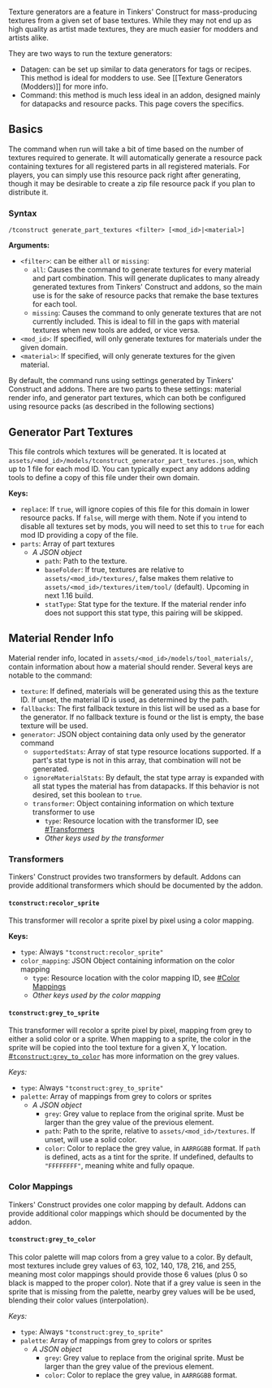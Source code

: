 Texture generators are a feature in Tinkers' Construct for mass-producing textures from a given set of base textures. While they may not end up as high quality as artist made textures, they are much easier for modders and artists alike.

They are two ways to run the texture generators:
* Datagen: can be set up similar to data generators for tags or recipes. This method is ideal for modders to use. See [[Texture Generators (Modders)]] for more info. 
* Command: this method is much less ideal in an addon, designed mainly for datapacks and resource packs. This page covers the specifics.

## Basics

The command when run will take a bit of time based on the number of textures required to generate. It will automatically generate a resource pack containing textures for all registered parts in all registered materials. For players, you can simply use this resource pack right after generating, though it may be desirable to create a zip file resource pack if you plan to distribute it.

### Syntax

`/tconstruct generate_part_textures <filter> [<mod_id>|<material>]`

**Arguments:**

* `<filter>`: can be either `all` or `missing`:
    * `all`: Causes the command to generate textures for every material and part combination. This will generate duplicates to many already generated textures from Tinkers' Construct and addons, so the main use is for the sake of resource packs that remake the base textures for each tool.
    * `missing`: Causes the command to only generate textures that are not currently included. This is ideal to fill in the gaps with material textures when new tools are added, or vice versa.
* `<mod_id>`: If specified, will only generate textures for materials under the given domain.
* `<material>`: If specified, will only generate textures for the given material.

By default, the command runs using settings generated by Tinkers' Construct and addons. There are two parts to these settings: material render info, and generator part textures, which can both be configured using resource packs (as described in the following sections)

## Generator Part Textures

This file controls which textures will be generated. It is located at `assets/<mod_id>/models/tconstruct_generator_part_textures.json`, which up to 1 file for each mod ID. You can typically expect any addons adding tools to define a copy of this file under their own domain.

**Keys:**

* `replace`: If `true`, will ignore copies of this file for this domain in lower resource packs. If `false`, will merge with them. Note if you intend to disable all textures set by mods, you will need to set this to `true` for each mod ID providing a copy of the file.
* `parts`: Array of part textures
    * *A JSON object*
        * `path`: Path to the texture.
        * `baseFolder`: If true, textures are relative to `assets/<mod_id>/textures/`, false makes them relative to `assets/<mod_id>/textures/item/tool/` (default). Upcoming in next 1.16 build.
        * `statType`: Stat type for the texture. If the material render info does not support this stat type, this pairing will be skipped.

## Material Render Info

Material render info, located in `assets/<mod_id>/models/tool_materials/`, contain information about how a material should render. Several keys are notable to the command:
* `texture`: If defined, materials will be generated using this as the texture ID. If unset, the material ID is used, as determined by the path.
* `fallbacks`: The first fallback texture in this list will be used as a base for the generator. If no fallback texture is found or the list is empty, the base texture will be used.
* `generator`: JSON object containing data only used by the generator command
    * `supportedStats`: Array of stat type resource locations supported. If a part's stat type is not in this array, that combination will not be generated.
    * `ignoreMaterialStats`: By default, the stat type array is expanded with all stat types the material has from datapacks. If this behavior is not desired, set this boolean to `true`.
    * `transformer`: Object containing information on which texture transformer to use
        * `type`: Resource location with the transformer ID, see [#Transformers](#transformers)
        * *Other keys used by the transformer*

### Transformers

Tinkers' Construct provides two transformers by default. Addons can provide additional transformers which should be documented by the addon.

#### `tconstruct:recolor_sprite`

This transformer will recolor a sprite pixel by pixel using a color mapping.

**Keys:**

* `type`: Always `"tconstruct:recolor_sprite"`
* `color_mapping`: JSON Object containing information on the color mapping
    * `type`: Resource location with the color mapping ID, see [#Color Mappings](#color-mappings)
    * *Other keys used by the color mapping*

#### `tconstruct:grey_to_sprite`

This transformer will recolor a sprite pixel by pixel, mapping from grey to either a solid color or a sprite. When mapping to a sprite, the color in the sprite will be copied into the tool texture for a given X, Y location. [#`tconstruct:grey_to_color`](#tconstructgrey_to_color) has more information on the grey values.

*Keys:*

* `type`: Always `"tconstruct:grey_to_sprite"`
* `palette`: Array of mappings from grey to colors or sprites
    * *A JSON object*
        * `grey`: Grey value to replace from the original sprite. Must be larger than the grey value of the previous element.
        * `path`: Path to the sprite, relative to `assets/<mod_id>/textures`. If unset, will use a solid color.
        * `color`: Color to replace the grey value, in `AARRGGBB` format. If `path` is defined, acts as a tint for the sprite. If undefined, defaults to `"FFFFFFFF"`, meaning white and fully opaque.

### Color Mappings

Tinkers' Construct provides one color mapping by default. Addons can provide additional color mappings which should be documented by the addon.

#### `tconstruct:grey_to_color`

This color palette will map colors from a grey value to a color. By default, most textures include grey values of 63, 102, 140, 178, 216, and 255, meaning most color mappings should provide those 6 values (plus 0 so black is mapped to the proper color). Note that if a grey value is seen in the sprite that is missing from the palette, nearby grey values will be be used, blending their color values (interpolation).

*Keys:*

* `type`: Always `"tconstruct:grey_to_sprite"`
* `palette`: Array of mappings from grey to colors or sprites
    * *A JSON object*
        * `grey`: Grey value to replace from the original sprite. Must be larger than the grey value of the previous element.
        * `color`: Color to replace the grey value, in `AARRGGBB` format.